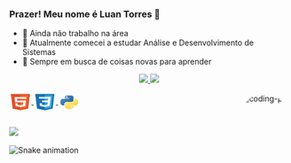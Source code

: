 ### Prazer! Meu nome é Luan Torres 👋

- 🔭 Ainda não trabalho na área
- 🌱 Atualmente comecei a estudar Análise e Desenvolvimento de Sistemas
- 🤔 Sempre em busca de coisas novas para aprender

<div align="center">
  <a href="https://github.com/luanhtorres">
  <img height="160em" src="https://github-readme-stats.vercel.app/api?username=luanhtorres&show_icons=true&theme=midnight-purple&include_all_commits=true&count_private=true"/>
  <img height="140em" src="https://github-readme-stats.vercel.app/api/top-langs/?username=luanhtorres&layout=compact&langs_count=7&theme=midnight-purple"/>
</div>
  
  <div style="display: inline_block"><br>
  
  <img align="center" alt="HTML" height="30" width="40" src="https://raw.githubusercontent.com/devicons/devicon/master/icons/html5/html5-original.svg">
  <img align="center" alt="CSS" height="30" width="40" src="https://raw.githubusercontent.com/devicons/devicon/master/icons/css3/css3-original.svg">
  <img align="center" alt="Python" height="30" width="40" src="https://raw.githubusercontent.com/devicons/devicon/master/icons/python/python-original.svg">
  <img align="right" alt="coding-pic" height="150" style="border-radius:50px;" src="https://dzone.com/storage/temp/12334613-971.jpg?width=676&height=676">
</div>
  
 ##
 
<div> 
  
  <a href="https://www.linkedin.com/in/luan-torres-b991baab/" target="_blank"><img src="https://img.shields.io/badge/-LinkedIn-%230077B5?style=for-the-badge&logo=linkedin&logoColor=white" target="_unblank"></a> 
  
   ![Snake animation](https://github.com/luanhtorres/luanhtorres/blob/output/github-contribution-grid-snake.svg)
  
</div> 
  
